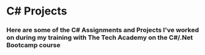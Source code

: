<h1>C# Projects</h1>
<h3>Here are some of the C# Assignments and Projects I've worked on during my training with The Tech Academy on the C#/.Net Bootcamp course</h3>
